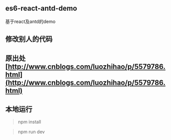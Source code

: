 ## es6-react-antd-demo
基于react及antd的demo

## 修改别人的代码
## 原出处 [http://www.cnblogs.com/luozhihao/p/5579786.html](http://www.cnblogs.com/luozhihao/p/5579786.html)

## 本地运行
> npm install

> npm run dev
